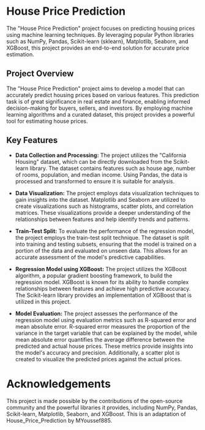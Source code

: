 # House Price Prediction

The "House Price Prediction" project focuses on predicting housing prices using machine learning techniques. By leveraging popular Python libraries such as NumPy, Pandas, Scikit-learn (sklearn), Matplotlib, Seaborn, and XGBoost, this project provides an end-to-end solution for accurate price estimation.

## Project Overview

The "House Price Prediction" project aims to develop a model that can accurately predict housing prices based on various features. This prediction task is of great significance in real estate and finance, enabling informed decision-making for buyers, sellers, and investors. By employing machine learning algorithms and a curated dataset, this project provides a powerful tool for estimating house prices.

## Key Features

- **Data Collection and Processing:** The project utilizes the "California Housing" dataset, which can be directly downloaded from the Scikit-learn library. The dataset contains features such as house age, number of rooms, population, and median income. Using Pandas, the data is processed and transformed to ensure it is suitable for analysis.

- **Data Visualization:** The project employs data visualization techniques to gain insights into the dataset. Matplotlib and Seaborn are utilized to create visualizations such as histograms, scatter plots, and correlation matrices. These visualizations provide a deeper understanding of the relationships between features and help identify trends and patterns.

- **Train-Test Split:** To evaluate the performance of the regression model, the project employs the train-test split technique. The dataset is split into training and testing subsets, ensuring that the model is trained on a portion of the data and evaluated on unseen data. This allows for an accurate assessment of the model's predictive capabilities.

- **Regression Model using XGBoost:** The project utilizes the XGBoost algorithm, a popular gradient boosting framework, to build the regression model. XGBoost is known for its ability to handle complex relationships between features and achieve high predictive accuracy. The Scikit-learn library provides an implementation of XGBoost that is utilized in this project.

- **Model Evaluation:** The project assesses the performance of the regression model using evaluation metrics such as R-squared error and mean absolute error. R-squared error measures the proportion of the variance in the target variable that can be explained by the model, while mean absolute error quantifies the average difference between the predicted and actual house prices. These metrics provide insights into the model's accuracy and precision. Additionally, a scatter plot is created to visualize the predicted prices against the actual prices.

# Acknowledgements

This project is made possible by the contributions of the open-source community and the powerful libraries it provides, including NumPy, Pandas, Scikit-learn, Matplotlib, Seaborn, and XGBoost. This is an adaptation of House_Price_Prediction by MYoussef885.
